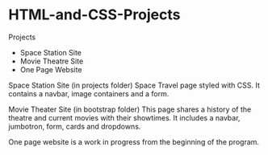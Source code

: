 # HTML-and-CSS-Projects

Projects
- Space Station Site
- Movie Theatre Site
- One Page Website

Space Station Site (in projects folder)
Space Travel page styled with CSS. It contains a navbar, image containers and a form.

Movie Theater Site (in bootstrap folder)
This page shares a history of the theatre and current movies with their showtimes. It includes a navbar, jumbotron, form, cards and dropdowns. 

One page website is a work in progress from the beginning of the program.


